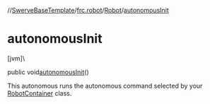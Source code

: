 //[SwerveBaseTemplate](../../../index.md)/[frc.robot](../index.md)/[Robot](index.md)/[autonomousInit](autonomous-init.md)

# autonomousInit

[jvm]\

public void[autonomousInit](autonomous-init.md)()

This autonomous runs the autonomous command selected by your [RobotContainer](../-robot-container/index.md) class.
